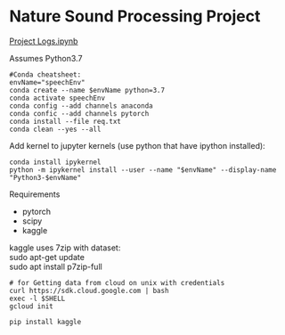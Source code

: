 # Nature Sound Processing Project

[Project Logs.ipynb](https://github.com/EnisBerk/speech_audio_understanding/blob/master/Project%20Logs.ipynb)

Assumes Python3.7
```
#Conda cheatsheet:  
envName="speechEnv"  
conda create --name $envName python=3.7
conda activate speechEnv  
conda config --add channels anaconda  
conda confic --add channels pytorch  
conda install --file req.txt  
conda clean --yes --all  
```




Add kernel to jupyter kernels (use python that have ipython installed):  
```
conda install ipykernel 
python -m ipykernel install --user --name "$envName" --display-name "Python3-$envName"  
```
Requirements
* pytorch
* scipy
* kaggle


kaggle uses 7zip with dataset:  
sudo apt-get update  
sudo apt install p7zip-full  
```
# for Getting data from cloud on unix with credentials
curl https://sdk.cloud.google.com | bash
exec -l $SHELL
gcloud init

pip install kaggle
```
